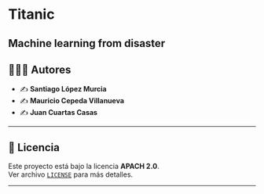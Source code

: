 # Titanic
Machine learning from disaster
---

## 👨‍👩‍👦 Autores
- ✍️ **Santiago López Murcia**  
- ✍️ **Mauricio Cepeda Villanueva**  
- ✍️ **Juan Cuartas Casas**

---

## 📜 Licencia
Este proyecto está bajo la licencia **APACH 2.0**.  
Ver archivo [`LICENSE`](./LICENSE) para más detalles.

---

